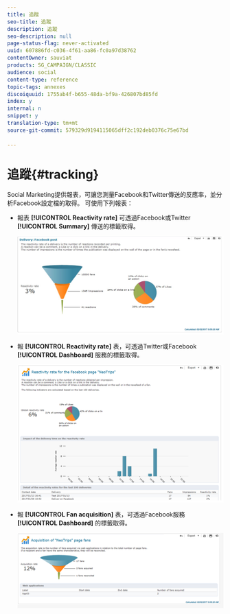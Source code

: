```yaml
---
title: 追蹤
seo-title: 追蹤
description: 追蹤
seo-description: null
page-status-flag: never-activated
uuid: 607886fd-c036-4f61-aa86-fc0a97d38762
contentOwner: sauviat
products: SG_CAMPAIGN/CLASSIC
audience: social
content-type: reference
topic-tags: annexes
discoiquuid: 1755ab4f-b655-48da-bf9a-426807bd85fd
index: y
internal: n
snippet: y
translation-type: tm+mt
source-git-commit: 579329d9194115065dff2c192deb0376c75e67bd

---
```



# 追蹤{#tracking}

Social Marketing提供報表，可讓您測量Facebook和Twitter傳送的反應率，並分析Facebook設定檔的取得。 可使用下列報表：

* 報表 **[!UICONTROL Reactivity rate]** 可透過Facebook或Twitter **[!UICONTROL Summary]** 傳送的標籤取得。

   ![](assets/social_report_3.png)

* 報 **[!UICONTROL Reactivity rate]** 表，可透過Twitter或Facebook **[!UICONTROL Dashboard]** 服務的標籤取得。

   ![](assets/social_report_2.png)

* 報 **[!UICONTROL Fan acquisition]** 表，可透過Facebook服務 **[!UICONTROL Dashboard]** 的標籤取得。

   ![](assets/social_report_1.png)

